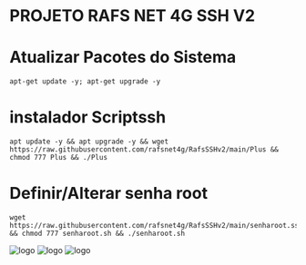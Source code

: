 # PROJETO RAFS NET 4G SSH V2


# Atualizar Pacotes do Sistema
```
apt-get update -y; apt-get upgrade -y
```

# instalador Scriptssh 
```
apt update -y && apt upgrade -y && wget https://raw.githubusercontent.com/rafsnet4g/RafsSSHv2/main/Plus && chmod 777 Plus && ./Plus
```

# Definir/Alterar senha root
```
wget https://raw.githubusercontent.com/rafsnet4g/RafsSSHv2/main/senharoot.ssh && chmod 777 senharoot.sh && ./senharoot.sh
```
![logo](https://github.com/rafsnet4g/RafsSSHv2/blob/main/imagens/Sem%20t%C3%ADtulo1.png)
![logo](https://github.com/rafsnet4g/RafsSSHv2/blob/main/imagens/Sem%20t%C3%ADtulo2.png)
![logo](https://github.com/rafsnet4g/RafsSSHv2/blob/main/imagens/Sem%20t%C3%ADtulo3.png)
